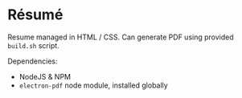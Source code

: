 # Résumé

Resume managed in HTML / CSS. Can generate PDF using provided `build.sh` script.

Dependencies:
- NodeJS & NPM
- `electron-pdf` node module, installed globally
